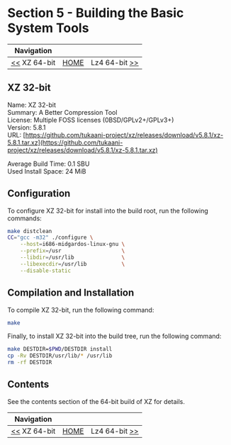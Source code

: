 # Section 5 - Building the Basic System Tools

| Navigation |||
| --- | --- | ---: |
| [<<](./XZ64bit.md) XZ 64-bit | [HOME](../README.md) | Lz4 64-bit [>>](./Lz464.md) |

## XZ 32-bit

Name: XZ 32-bit<br />
Summary: A Better Compression Tool<br />
License: Multiple FOSS licenses (0BSD/GPLv2+/GPLv3+)<br />
Version: 5.8.1<br />
URL: [https://github.com/tukaani-project/xz/releases/download/v5.8.1/xz-5.8.1.tar.xz](https://github.com/tukaani-project/xz/releases/download/v5.8.1/xz-5.8.1.tar.xz)<br />

Average Build Time: 0.1 SBU<br />
Used Install Space: 24 MiB<br />

## Configuration

To configure XZ 32-bit for install into the build root, run the following commands:

```bash
make distclean
CC="gcc -m32" ./configure \
    --host=i686-midgardos-linux-gnu \
    --prefix=/usr                   \
    --libdir=/usr/lib               \
    --libexecdir=/usr/lib           \
    --disable-static
```

## Compilation and Installation

To compile XZ 32-bit, run the following command:

```bash
make
```

Finally, to install XZ 32-bit into the build tree, run the following command:

```bash
make DESTDIR=$PWD/DESTDIR install
cp -Rv DESTDIR/usr/lib/* /usr/lib
rm -rf DESTDIR
```

## Contents

See the contents section of the 64-bit build of XZ for details.

| Navigation |||
| --- | --- | ---: |
| [<<](./XZ64bit.md) XZ 64-bit | [HOME](../README.md) | Lz4 64-bit [>>](./Lz464.md) |

